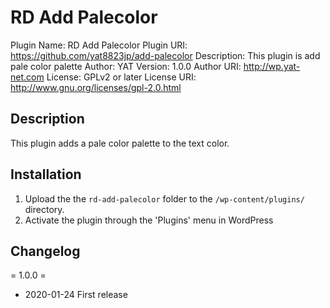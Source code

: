 # RD Add Palecolor

Plugin Name: RD Add Palecolor
Plugin URI: https://github.com/yat8823jp/add-palecolor
Description: This plugin is add pale color palette
Author: YAT
Version: 1.0.0
Author URI: http://wp.yat-net.com
License: GPLv2 or later
License URI: http://www.gnu.org/licenses/gpl-2.0.html

## Description

This plugin adds a pale color palette to the text color.

## Installation

1. Upload the the `rd-add-palecolor` folder to the `/wp-content/plugins/` directory.
2. Activate the plugin through the 'Plugins' menu in WordPress

## Changelog

= 1.0.0 =

* 2020-01-24 First release
